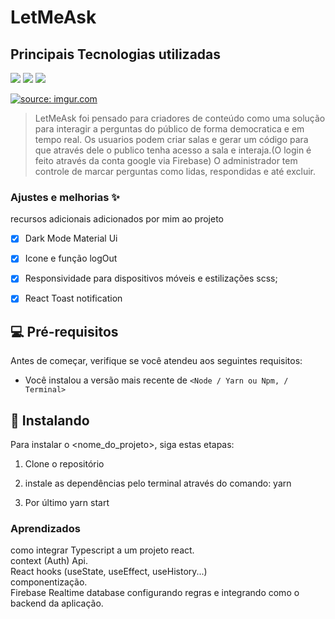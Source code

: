 # LetMeAsk

<!---Esses são exemplos. Veja https://shields.io para outras pessoas ou para personalizar este conjunto de escudos. Você pode querer incluir dependências, status do projeto e informações de licença aqui--->



## Principais Tecnologias utilizadas


<img src="https://img.shields.io/badge/TypeScript-007ACC?style=for-the-badge&logo=typescript&logoColor=white"> <img src="https://img.shields.io/badge/React-20232A?style=for-the-badge&logo=react&logoColor=61DAFB"> <img src="https://img.shields.io/badge/Sass-CC6699?style=for-the-badge&logo=sass&logoColor=white">



<a href="https://imgur.com/aXySP7I"><img src="https://i.imgur.com/aXySP7I.png" title="source: imgur.com" /></a>

> LetMeAsk foi pensado para criadores de conteúdo como uma solução para interagir a perguntas do público de forma democratica e em tempo real.
> Os usuarios podem criar salas e gerar um código para que através dele o publico tenha acesso a sala e interaja.(O login é feito através da conta google via Firebase)
> O administrador tem controle de marcar perguntas como lidas, respondidas e até excluir.   
### Ajustes e melhorias ✨

recursos adicionais adicionados por mim ao projeto 

- [x] Dark Mode Material Ui
- [x] Icone e função logOut
- [x] Responsividade para dispositivos móveis e estilizações scss;
- [x] React Toast notification


## 💻 Pré-requisitos

Antes de começar, verifique se você atendeu aos seguintes requisitos:
* Você instalou a versão mais recente de `<Node / Yarn ou Npm, / Terminal>`

## 🚀 Instalando <LetMeAsk>

Para instalar o <nome_do_projeto>, siga estas etapas:

1. Clone o repositório
  
2. instale as dependências pelo terminal através do comando: yarn
  
3. Por último yarn start
  
  
### Aprendizados 
  
  como integrar Typescript a um projeto react.<br>
  context (Auth) Api. <br>
  React hooks (useState, useEffect, useHistory...)<br>
  componentização.<br>
  Firebase Realtime database configurando regras e integrando como o backend da aplicação.<br>
  
  
